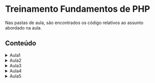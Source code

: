 # Treinamento Fundamentos de PHP 

Nas pastas de aula, são encontrados os código relativos ao assunto abordado na aula.

## Conteúdo
<details><summary>Aula1</summary>

- Apresentação
- Introdução à linguagem PHP
- Variáveis, constantes e tipos de dados
</details>

<details><summary>Aula2</summary>

- Revisão
- Operadores aritméticos
- Operadores de comparação 
- Operadores lógicos
- Estrutura de controle: 
    - if, else, elseif, 
    - switch
- Laço de repetição:
    - while, 
    - do-while, 
    - for, foreach
- Atividade 1
- Desafio 1

</details>

<details><summary>Aula3</summary>

- Revisão
- Funções definidas pelo usuário
- Argumentos de função
- Escopo
- Funções anônimas (closure / lambda)
- Função seta (arrow function)
- Inclusão de arquivos (include, require)
- PHP na web
- Atividade 2

</details>

<details><summary>Aula4</summary>

- Revisão
- PHP na web: pegando dados do formulário
- Pilha de execução (Call Stack)
- Erros e Exceções
- Tratamento de exceções
- Lançamento de exceções personalizada
- Atividade 3

</details>

<details><summary>Aula5</summary>

- Revisão
- Programação Orientada a Obejtos
- Encapsulamento
- Polimorfismo
- Abstração
- Atributos e métodos estáticos
- Namespaces
- Atividade 4

</details>
